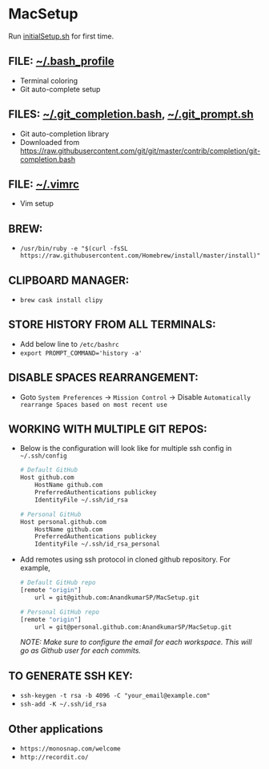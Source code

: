 # MacSetup

Run [initialSetup.sh](initialSetup.sh) for first time.

## FILE: [~/.bash_profile](.bash_profile)
- Terminal coloring
- Git auto-complete setup

## FILES: [~/.git_completion.bash](.git_completion.bash), [~/.git_prompt.sh](.git_prompt.sh)
- Git auto-completion library
- Downloaded from https://raw.githubusercontent.com/git/git/master/contrib/completion/git-completion.bash

## FILE: [~/.vimrc](.vimrc)
- Vim setup

## BREW:
- `/usr/bin/ruby -e "$(curl -fsSL https://raw.githubusercontent.com/Homebrew/install/master/install)"`

## CLIPBOARD MANAGER:
- `brew cask install clipy`

## STORE HISTORY FROM ALL TERMINALS:
- Add below line to `/etc/bashrc`
- `export PROMPT_COMMAND='history -a'`

## DISABLE SPACES REARRANGEMENT:
- Goto `System Preferences` -> `Mission Control` -> Disable `Automatically rearrange Spaces based on most recent use`

## WORKING WITH MULTIPLE GIT REPOS:
- Below is the configuration will look like for multiple ssh config in `~/.ssh/config`
  ```bash
  # Default GitHub
  Host github.com
      HostName github.com
      PreferredAuthentications publickey
      IdentityFile ~/.ssh/id_rsa

  # Personal GitHub
  Host personal.github.com
      HostName github.com
      PreferredAuthentications publickey
      IdentityFile ~/.ssh/id_rsa_personal
  ```
- Add remotes using ssh protocol in cloned github repository. For example,
  ```bash
  # Default GitHub repo
  [remote "origin"]
      url = git@github.com:AnandkumarSP/MacSetup.git

  # Personal GitHub repo
  [remote "origin"]
      url = git@personal.github.com:AnandkumarSP/MacSetup.git
  ```
  *NOTE: Make sure to configure the email for each workspace. This will go as Github user for each commits.*

## TO GENERATE SSH KEY:
- `ssh-keygen -t rsa -b 4096 -C "your_email@example.com"`
- `ssh-add -K ~/.ssh/id_rsa`

## Other applications
- `https://monosnap.com/welcome`
- `http://recordit.co/`
